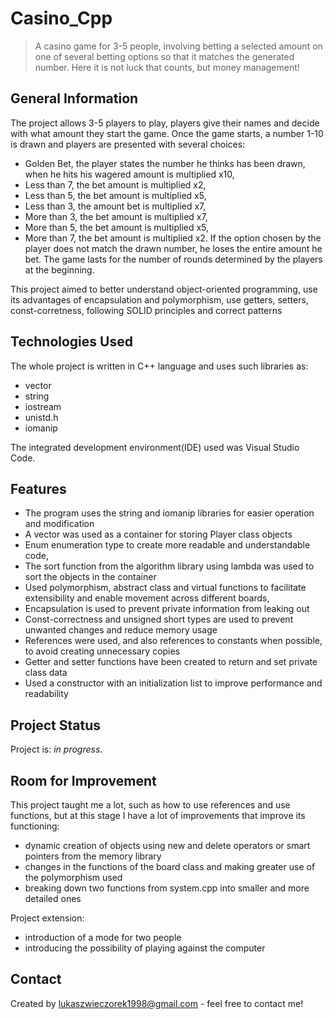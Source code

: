 # Casino_Cpp
> A casino game for 3-5 people, involving betting a selected amount on one of several betting options so that it matches the generated number. Here it is not luck that counts, but money management!

## General Information
The project allows 3-5 players to play, players give their names and decide with what amount they start the game. Once the game starts, a number 1-10 is drawn and players are presented with several choices:
- Golden Bet, the player states the number he thinks has been drawn, when he hits his wagered amount is multiplied x10,
- Less than 7, the bet amount is multiplied x2,
- Less than 5, the bet amount is multiplied x5,
- Less than 3, the amount bet is multiplied x7,
- More than 3, the bet amount is multiplied x7,
- More than 5, the bet amount is multiplied x5,
- More than 7, the bet amount is multiplied x2.
If the option chosen by the player does not match the drawn number, he loses the entire amount he bet. The game lasts for the number of rounds determined by the players at the beginning.

This project aimed to better understand object-oriented programming, use its advantages of encapsulation and polymorphism, use getters, setters, const-corretness, following SOLID principles and correct patterns

## Technologies Used
The whole project is written in C++ language and uses such libraries as:
- vector
- string
- iostream
- unistd.h
- iomanip

The integrated development environment(IDE) used was Visual Studio Code.

## Features
- The program uses the string and iomanip libraries for easier operation and modification
- A vector was used as a container for storing Player class objects
- Enum enumeration type to create more readable and understandable code,
- The sort function from the algorithm library using lambda was used to sort the objects in the container
- Used polymorphism, abstract class and virtual functions to facilitate extensibility and enable movement across different boards,
- Encapsulation is used to prevent private information from leaking out
- Const-correctness and unsigned short types are used to prevent unwanted changes and reduce memory usage
- References were used, and also references to constants when possible, to avoid creating unnecessary copies
- Getter and setter functions have been created to return and set private class data
- Used a constructor with an initialization list to improve performance and readability

## Project Status
Project is: _in progress_.

## Room for Improvement
This project taught me a lot, such as how to use references and use functions, but at this stage I have a lot of improvements that improve its functioning:
- dynamic creation of objects using new and delete operators or smart pointers from the memory library
- changes in the functions of the board class and making greater use of the polymorphism used
- breaking down two functions from system.cpp into smaller and more detailed ones

Project extension:
- introduction of a mode for two people
- introducing the possibility of playing against the computer

## Contact
Created by lukaszwieczorek1998@gmail.com - feel free to contact me!
